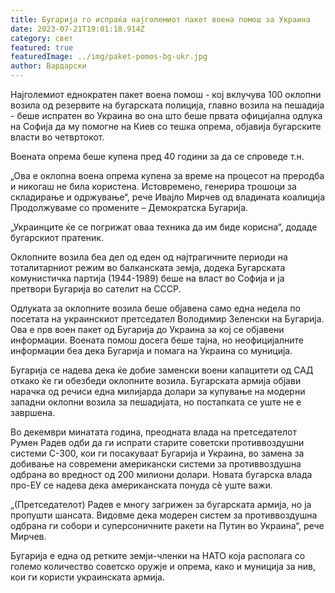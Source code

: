 ```yaml
---
title: Бугарија го испраќа најголемиот пакет воена помош за Украина
date: 2023-07-21T19:01:18.914Z
category: свет
featured: true
featuredImage: ../img/paket-pomos-bg-ukr.jpg
author: Вардарски
---
```

Најголемиот еднократен пакет воена помош - кој вклучува 100 оклопни возила од резервите на бугарската полиција, главно возила на пешадија - беше испратен во Украина во она што беше првата официјална одлука на Софија да му помогне на Киев со тешка опрема, објавија бугарските власти во четвртокот.

Воената опрема беше купена пред 40 години за да се спроведе т.н.

„Ова е оклопна воена опрема купена за време на процесот на преродба и никогаш не била користена. Истовремено, генерира трошоци за складирање и одржување“, рече Ивајло Мирчев од владината коалиција Продолжуваме со промените – Демократска Бугарија.

„Украинците ќе се погрижат оваа техника да им биде корисна“, додаде бугарскиот пратеник.

Оклопните возила беа дел од еден од најтрагичните периоди на тоталитарниот режим во балканската земја, додека Бугарската комунистичка партија (1944-1989) беше на власт во Софија и ја претвори Бугарија во сателит на СССР.

Одлуката за оклопните возила беше објавена само една недела по посетата на украинскиот претседател Володимир Зеленски на Бугарија. Ова е прв воен пакет од Бугарија до Украина за кој се објавени информации. Воената помош досега беше тајна, но неофицијалните информации беа дека Бугарија и помага на Украина со муниција.

Бугарија се надева дека ќе добие заменски воени капацитети од САД откако ќе ги обезбеди оклопните возила. Бугарската армија објави нарачка од речиси една милијарда долари за купување на модерни западни оклопни возила за пешадијата, но постапката се уште не е завршена.

Во декември минатата година, преодната влада на претседателот Румен Радев одби да ги испрати старите советски противвоздушни системи С-300, кои ги посакуваат Бугарија и Украина, во замена за добивање на современи американски системи за противвоздушна одбрана во вредност од 200 милиони долари. Новата бугарска влада про-ЕУ се надева дека американската понуда сè уште важи.

„(Претседателот) Радев е многу загрижен за бугарската армија, но ја пропушти шансата. Видовме дека модерен систем за противвоздушна одбрана ги собори и суперсоничните ракети на Путин во Украина“, рече Мирчев.

Бугарија е една од ретките земји-членки на НАТО која располага со големо количество советско оружје и опрема, како и муниција за нив, кои ги користи украинската армија.